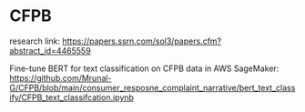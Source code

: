 # CFPB

research link: https://papers.ssrn.com/sol3/papers.cfm?abstract_id=4465559

Fine-tune BERT for text classification on CFPB data in AWS SageMaker: https://github.com/Mrunal-G/CFPB/blob/main/consumer_resposne_complaint_narrative/bert_text_classify/CFPB_text_classifcation.ipynb
